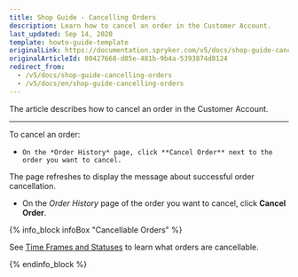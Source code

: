 ```yaml
---
title: Shop Guide - Cancelling Orders
description: Learn how to cancel an order in the Customer Account.
last_updated: Sep 14, 2020
template: howto-guide-template
originalLink: https://documentation.spryker.com/v5/docs/shop-guide-cancelling-orders
originalArticleId: 80427668-d85e-481b-9b4a-5393874d8124
redirect_from:
  - /v5/docs/shop-guide-cancelling-orders
  - /v5/docs/en/shop-guide-cancelling-orders
---
```


The article describes how to cancel an order in the Customer Account.

---
To cancel an order:

*     On the *Order History* page, click **Cancel Order** next to the order you want to cancel.
The page refreshes to display the message about successful order cancellation.

* On the *Order History* page of the order you want to cancel, click **Cancel Order**.

{% info_block infoBox "Cancellable Orders" %}

See [Time Frames and Statuses](/docs/scos/user/features/{{page.version}}/order-management-feature-overview/order-cancellation-overview.html) to learn what orders are cancellable.

{% endinfo_block %}
